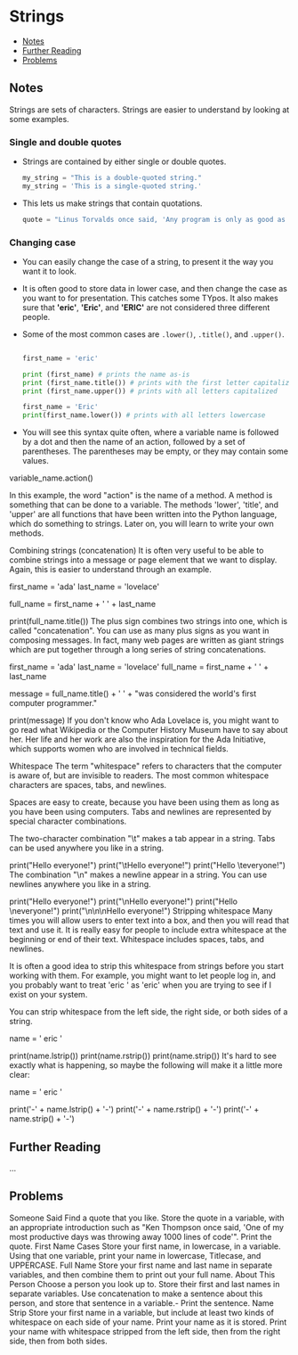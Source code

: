 # Strings

- [Notes](#notes)
- [Further Reading](#further-reading)
- [Problems](#problems)

## Notes

Strings are sets of characters. Strings are easier to understand by looking at some examples.

### Single and double quotes

- Strings are contained by either single or double quotes.

  ```python
  my_string = "This is a double-quoted string."
  my_string = 'This is a single-quoted string.'
  ```

- This lets us make strings that contain quotations.

  ```python
  quote = "Linus Torvalds once said, 'Any program is only as good as it is useful.'"
  ```

### Changing case

- You can easily change the case of a string, to present it the way you want it to look.

- It is often good to store data in lower case, and then change the case as you want to for presentation. This catches some TYpos. It also makes sure that **'eric'**, **'Eric'**, and **'ERIC'** are not considered three different people.

- Some of the most common cases are `.lower()`, `.title()`, and `.upper()`.

  ```python
  
  first_name = 'eric'

  print (first_name) # prints the name as-is
  print (first_name.title()) # prints with the first letter capitalized
  print (first_name.upper()) # prints with all letters capitalized

  first_name = 'Eric'
  print(first_name.lower()) # prints with all letters lowercase
  
  ```

- You will see this syntax quite often, where a variable name is followed by a dot and then the name of an action, followed by a set of parentheses. The parentheses may be empty, or they may contain some values.

variable_name.action()

In this example, the word "action" is the name of a method. A method is something that can be done to a variable. The methods 'lower', 'title', and 'upper' are all functions that have been written into the Python language, which do something to strings. Later on, you will learn to write your own methods.

Combining strings (concatenation)
It is often very useful to be able to combine strings into a message or page element that we want to display. Again, this is easier to understand through an example.

first_name = 'ada'
last_name = 'lovelace'

full_name = first_name + ' ' + last_name

print(full_name.title())
The plus sign combines two strings into one, which is called "concatenation". You can use as many plus signs as you want in composing messages. In fact, many web pages are written as giant strings which are put together through a long series of string concatenations.

first_name = 'ada'
last_name = 'lovelace'
full_name = first_name + ' ' + last_name

message = full_name.title() + ' ' + "was considered the world's first computer programmer."

print(message)
If you don't know who Ada Lovelace is, you might want to go read what Wikipedia or the Computer History Museum have to say about her. Her life and her work are also the inspiration for the Ada Initiative, which supports women who are involved in technical fields.

Whitespace
The term "whitespace" refers to characters that the computer is aware of, but are invisible to readers. The most common whitespace characters are spaces, tabs, and newlines.

Spaces are easy to create, because you have been using them as long as you have been using computers. Tabs and newlines are represented by special character combinations.

The two-character combination "\t" makes a tab appear in a string. Tabs can be used anywhere you like in a string.

print("Hello everyone!")
print("\tHello everyone!")
print("Hello \teveryone!")
The combination "\n" makes a newline appear in a string. You can use newlines anywhere you like in a string.

print("Hello everyone!")
print("\nHello everyone!")
print("Hello \neveryone!")
print("\n\n\nHello everyone!")
Stripping whitespace
Many times you will allow users to enter text into a box, and then you will read that text and use it. It is really easy for people to include extra whitespace at the beginning or end of their text. Whitespace includes spaces, tabs, and newlines.

It is often a good idea to strip this whitespace from strings before you start working with them. For example, you might want to let people log in, and you probably want to treat 'eric ' as 'eric' when you are trying to see if I exist on your system.

You can strip whitespace from the left side, the right side, or both sides of a string.

name = ' eric '

print(name.lstrip())
print(name.rstrip())
print(name.strip())
It's hard to see exactly what is happening, so maybe the following will make it a little more clear:

name = ' eric '

print('-' + name.lstrip() + '-')
print('-' + name.rstrip() + '-')
print('-' + name.strip() + '-')

## Further Reading

...

## Problems
Someone Said
Find a quote that you like. Store the quote in a variable, with an appropriate introduction such as "Ken Thompson once said, 'One of my most productive days was throwing away 1000 lines of code'". Print the quote.
First Name Cases
Store your first name, in lowercase, in a variable.
Using that one variable, print your name in lowercase, Titlecase, and UPPERCASE.
Full Name
Store your first name and last name in separate variables, and then combine them to print out your full name.
About This Person
Choose a person you look up to. Store their first and last names in separate variables.
Use concatenation to make a sentence about this person, and store that sentence in a variable.-
Print the sentence.
Name Strip
Store your first name in a variable, but include at least two kinds of whitespace on each side of your name.
Print your name as it is stored.
Print your name with whitespace stripped from the left side, then from the right side, then from both sides.
